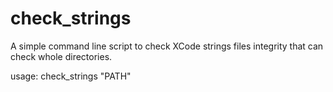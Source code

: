 # check_strings
A simple command line script to check XCode strings files integrity that can check whole directories. 

usage: check_strings "PATH"
